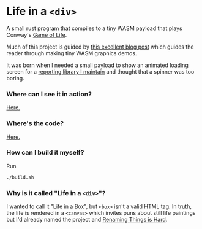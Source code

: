 Life in a `<div>`
=================

A small rust program that compiles to a tiny WASM payload that plays Conway's [Game of Life](https://en.wikipedia.org/wiki/Conway%27s_Game_of_Life).

Much of this project is guided by [this excellent blog post](https://cliffle.com/blog/bare-metal-wasm/) which guides the reader through making tiny WASM graphics demos.

It was born when I needed a small payload to show an animated loading screen for a [reporting library I maintain](https://github.com/man-group/PyBloqs/blob/master/pybloqs/server/block/life_loading.py) and thought that a spinner was too boring.

### Where can I see it in action?
[Here.](https://rspencer01.github.io/life_in_a_div/)

### Where's the code?
[Here.](https://github.com/rspencer01/life_in_a_div/blob/main/src/lib.rs)

### How can I build it myself?
Run
```bash
./build.sh
```

### Why is it called "Life in a `<div>`"?
I wanted to call it "Life in a Box", but `<box>` isn't a valid HTML tag. In truth, the life is rendered in a `<canvas>` which invites puns about still life paintings but I'd already named the project and [Renaming Things is Hard](https://www.mostlypython.com/re-naming-things-is-hard/).
